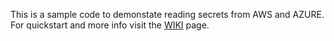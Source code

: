 This is a sample code to demonstate reading secrets from AWS and AZURE.
For quickstart and more info visit the [WIKI](https://github.com/DataDog/dpn/wiki/Secrets-Management---Command-tool) page.
